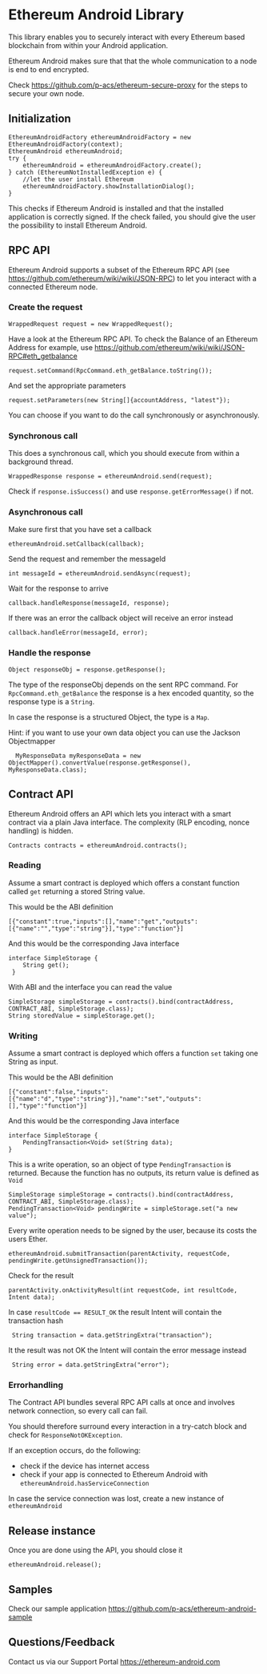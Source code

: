 # Ethereum Android Library

This library enables you to securely interact with every Ethereum based blockchain from within your Android application.

Ethereum Android makes sure that that the whole communication to a node is end to end encrypted.

Check https://github.com/p-acs/ethereum-secure-proxy for the steps to secure your own node.


## Initialization

    EthereumAndroidFactory ethereumAndroidFactory = new EthereumAndroidFactory(context);
    EthereumAndroid ethereumAndroid;
    try {
        ethereumAndroid = ethereumAndroidFactory.create();
    } catch (EthereumNotInstalledException e) {
        //let the user install Ethereum
        ethereumAndroidFactory.showInstallationDialog();
    }

This checks if Ethereum Android is installed and that the installed application is correctly signed.
If the check failed, you should give the user the possibility to install Ethereum Android.



## RPC API

Ethereum Android supports a subset of the Ethereum RPC API (see https://github.com/ethereum/wiki/wiki/JSON-RPC)
to let you interact with a connected Ethereum node.

### Create the request


    WrappedRequest request = new WrappedRequest();

Have a look at the Ethereum RPC API. To check the Balance of an Ethereum Address for example,
use https://github.com/ethereum/wiki/wiki/JSON-RPC#eth_getbalance


    request.setCommand(RpcCommand.eth_getBalance.toString());

And set the appropriate parameters

    request.setParameters(new String[]{accountAddress, "latest"});

You can choose if you want to do the call synchronously or asynchronously.

### Synchronous call

This does a synchronous call, which you should execute from within a background thread.

    WrappedResponse response = ethereumAndroid.send(request);

Check if ```response.isSuccess()``` and use ```response.getErrorMessage()``` if not.

### Asynchronous call

Make sure first that you have set a callback

    ethereumAndroid.setCallback(callback);

Send the request and remember the messageId

    int messageId = ethereumAndroid.sendAsync(request);

Wait for the response to arrive

    callback.handleResponse(messageId, response);

If there was an error the callback object will receive an error instead

    callback.handleError(messageId, error);

### Handle the response

    Object responseObj = response.getResponse();

The type of the responseObj depends on the sent RPC command.
For ```RpcCommand.eth_getBalance``` the response is a hex encoded quantity, so the response type is a ```String```.

In case the response is a structured Object, the type is a ```Map```.

Hint: if you want to use your own data object you can use the Jackson Objectmapper

      MyResponseData myResponseData = new ObjectMapper().convertValue(response.getResponse(), MyResponseData.class);

## Contract API

Ethereum Android offers an API which lets you interact with a smart contract via a plain Java interface.
The complexity (RLP encoding, nonce handling) is hidden.

    Contracts contracts = ethereumAndroid.contracts();

### Reading

Assume a smart contract is deployed which offers a constant function called ```get``` returning a stored String value.

This would be the ABI definition

    [{"constant":true,"inputs":[],"name":"get","outputs":[{"name":"","type":"string"}],"type":"function"}]

And this would be the corresponding Java interface

    interface SimpleStorage {
        String get();
     }

With ABI and the interface you can read the value

    SimpleStorage simpleStorage = contracts().bind(contractAddress, CONTRACT_ABI, SimpleStorage.class);
    String storedValue = simpleStorage.get();

### Writing

Assume a smart contract is deployed which offers a function ```set``` taking one String as input.

This would be the ABI definition

    [{"constant":false,"inputs":[{"name":"d","type":"string"}],"name":"set","outputs":[],"type":"function"}]

And this would be the corresponding Java interface

    interface SimpleStorage {
        PendingTransaction<Void> set(String data);
    }

This is a write operation, so an object of type ```PendingTransaction``` is returned.
Because the function has no outputs, its return value is defined as ```Void```

    SimpleStorage simpleStorage = contracts().bind(contractAddress, CONTRACT_ABI, SimpleStorage.class);
    PendingTransaction<Void> pendingWrite = simpleStorage.set("a new value");

Every write operation needs to be signed by the user, because its costs the users Ether.

    ethereumAndroid.submitTransaction(parentActivity, requestCode, pendingWrite.getUnsignedTransaction());

Check for the result

    parentActivity.onActivityResult(int requestCode, int resultCode, Intent data);

In case ```resultCode == RESULT_OK``` the result Intent will contain the transaction hash

     String transaction = data.getStringExtra("transaction");

It the result was not OK the Intent will contain the error message instead

     String error = data.getStringExtra("error");

### Errorhandling

The Contract API bundles several RPC API calls at once and involves network connection, so every call can fail.

You should therefore surround every interaction in a try-catch block and check for ```ResponseNotOKException```.

If an exception occurs, do the following:

* check if the device has internet access
* check if your app is connected to Ethereum Android with ```ethereumAndroid.hasServiceConnection```

In case the service connection was lost, create a new instance of ```ethereumAndroid```

## Release instance

Once you are done using the API, you should close it

    ethereumAndroid.release();


## Samples

Check our sample application https://github.com/p-acs/ethereum-android-sample

## Questions/Feedback

Contact us via our Support Portal https://ethereum-android.com



























